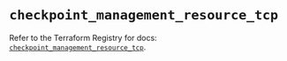 # `checkpoint_management_resource_tcp`

Refer to the Terraform Registry for docs: [`checkpoint_management_resource_tcp`](https://registry.terraform.io/providers/checkpointsw/checkpoint/2.11.0/docs/resources/management_resource_tcp).
